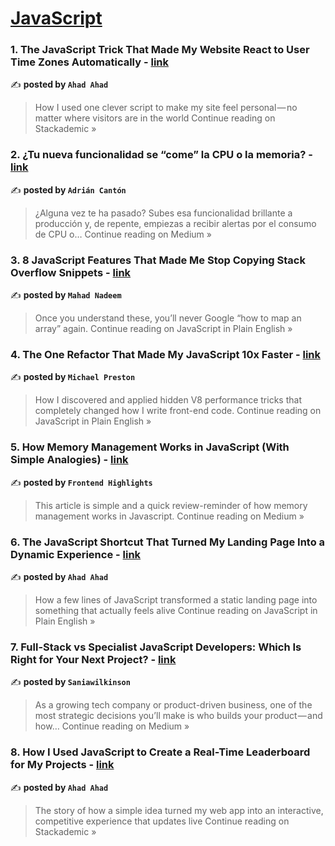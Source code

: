 
<h1><a href=https://medium.com/tag/javascript-development/recommended target="_blank" rel="noopener noreferrer">JavaScript</a></h1>
<h3>1. The JavaScript Trick That Made My Website React to User Time Zones Automatically - <a href="https://blog.stackademic.com/the-javascript-trick-that-made-my-website-react-to-user-time-zones-automatically-9c1746f812fb?source=rss------javascript_development-5" target="_blank" rel="noopener noreferrer">link</a></h3>

✍️ **posted by `Ahad Ahad`**

<blockquote>How I used one clever script to make my site feel personal — no matter where visitors are in the world
Continue reading on Stackademic »</blockquote>

<h3>2. ¿Tu nueva funcionalidad se “come” la CPU o la memoria? - <a href="https://medium.com/@adriancanton/tu-nueva-funcionalidad-se-come-la-cpu-o-la-memoria-7e5d5d3a7b16?source=rss------javascript_development-5" target="_blank" rel="noopener noreferrer">link</a></h3>

✍️ **posted by `Adrián Cantón`**

<blockquote>¿Alguna vez te ha pasado? Subes esa funcionalidad brillante a producción y, de repente, empiezas a recibir alertas por el consumo de CPU o…
Continue reading on Medium »</blockquote>

<h3>3. 8 JavaScript Features That Made Me Stop Copying Stack Overflow Snippets - <a href="https://javascript.plainenglish.io/8-javascript-features-that-made-me-stop-copying-stack-overflow-snippets-25b094d800cf?source=rss------javascript_development-5" target="_blank" rel="noopener noreferrer">link</a></h3>

✍️ **posted by `Mahad Nadeem`**

<blockquote>Once you understand these, you’ll never Google “how to map an array” again.
Continue reading on JavaScript in Plain English »</blockquote>

<h3>4. The One Refactor That Made My JavaScript 10x Faster - <a href="https://javascript.plainenglish.io/the-one-refactor-that-made-my-javascript-10x-faster-5c6ede0f5385?source=rss------javascript_development-5" target="_blank" rel="noopener noreferrer">link</a></h3>

✍️ **posted by `Michael Preston`**

<blockquote>How I discovered and applied hidden V8 performance tricks that completely changed how I write front-end code.
Continue reading on JavaScript in Plain English »</blockquote>

<h3>5. How Memory Management Works in JavaScript (With Simple Analogies) - <a href="https://medium.com/@ignatovich.dm/how-memory-management-works-in-javascript-with-simple-analogies-5ae49075a1f5?source=rss------javascript_development-5" target="_blank" rel="noopener noreferrer">link</a></h3>

✍️ **posted by `Frontend Highlights`**

<blockquote>This article is simple and a quick review-reminder of how memory management works in Javascript.
Continue reading on Medium »</blockquote>

<h3>6. The JavaScript Shortcut That Turned My Landing Page Into a Dynamic Experience - <a href="https://javascript.plainenglish.io/the-javascript-shortcut-that-turned-my-landing-page-into-a-dynamic-experience-3f3657b9764c?source=rss------javascript_development-5" target="_blank" rel="noopener noreferrer">link</a></h3>

✍️ **posted by `Ahad Ahad`**

<blockquote>How a few lines of JavaScript transformed a static landing page into something that actually feels alive
Continue reading on JavaScript in Plain English »</blockquote>

<h3>7. Full-Stack vs Specialist JavaScript Developers: Which Is Right for Your Next Project? - <a href="https://medium.com/@saniawilkinson/full-stack-vs-specialist-javascript-developers-which-is-right-for-your-next-project-275e57cebbba?source=rss------javascript_development-5" target="_blank" rel="noopener noreferrer">link</a></h3>

✍️ **posted by `Saniawilkinson`**

<blockquote>As a growing tech company or product-driven business, one of the most strategic decisions you’ll make is who builds your product — and how…
Continue reading on Medium »</blockquote>

<h3>8. How I Used JavaScript to Create a Real-Time Leaderboard for My Projects - <a href="https://blog.stackademic.com/how-i-used-javascript-to-create-a-real-time-leaderboard-for-my-projects-35ae04a10262?source=rss------javascript_development-5" target="_blank" rel="noopener noreferrer">link</a></h3>

✍️ **posted by `Ahad Ahad`**

<blockquote>The story of how a simple idea turned my web app into an interactive, competitive experience that updates live
Continue reading on Stackademic »</blockquote>

